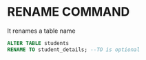 # RENAME COMMAND

It renames a table name

```sql
ALTER TABLE students 
RENAME TO student_details; --TO is optional
```